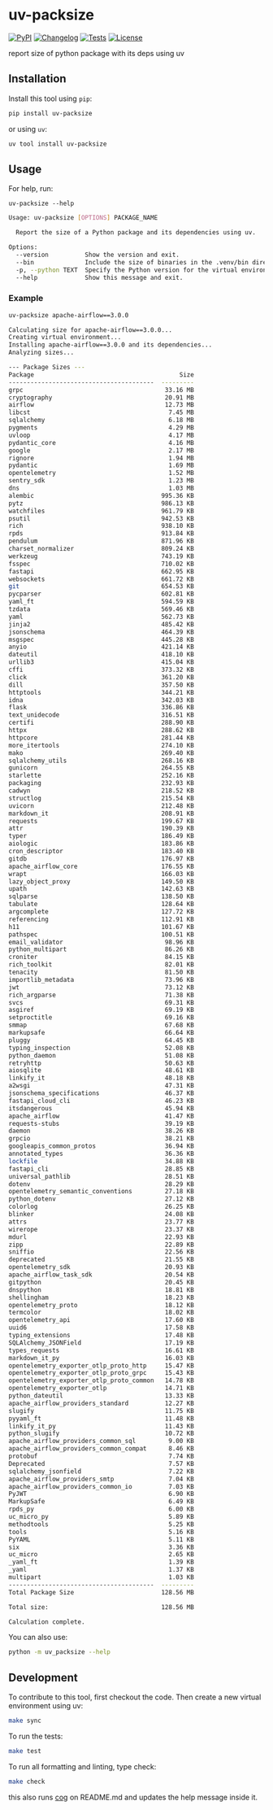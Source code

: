 # uv-packsize

[![PyPI](https://img.shields.io/pypi/v/uv-packsize.svg)](https://pypi.org/project/uv-packsize/)
[![Changelog](https://img.shields.io/github/v/release/kj-9/uv-packsize?include_prereleases&label=changelog)](https://github.com/kj-9/uv-packsize/releases)
[![Tests](https://github.com/kj-9/uv-packsize/actions/workflows/ci.yml/badge.svg)](https://github.com/kj-9/uv-packsize/actions/workflows/ci.yml)
[![License](https://img.shields.io/badge/license-Apache%202.0-blue.svg)](https://github.com/kj-9/uv-packsize/blob/master/LICENSE)

report size of python package with its deps using uv

## Installation

Install this tool using `pip`:
```bash
pip install uv-packsize
```
or using `uv`:
```bash
uv tool install uv-packsize
```

## Usage

For help, run:
```
uv-packsize --help
```
<!-- [[[cog
import cog
from uv_packsize import cli
from click.testing import CliRunner
runner = CliRunner()
result = runner.invoke(cli.cli, ["--help"])
help = result.output.replace("Usage: cli", "Usage: uv-packsize")
cog.out(
    f"```bash\n{help}\n```"
)
]]] -->
```bash
Usage: uv-packsize [OPTIONS] PACKAGE_NAME

  Report the size of a Python package and its dependencies using uv.

Options:
  --version          Show the version and exit.
  --bin              Include the size of binaries in the .venv/bin directory.
  -p, --python TEXT  Specify the Python version for the virtual environment.
  --help             Show this message and exit.

```
<!-- [[[end]]] -->

### Example

```bash
uv-packsize apache-airflow==3.0.0
```
<!-- [[[cog
import cog
from uv_packsize import cli
from click.testing import CliRunner
runner = CliRunner()
result = runner.invoke(cli.cli, ["apache-airflow==3.0.0"])
help = result.output.replace("Usage: cli", "Usage: uv-packsize")
cog.out(
    f"```bash\n{help}\n```"
)
]]] -->
```bash
Calculating size for apache-airflow==3.0.0...
Creating virtual environment...
Installing apache-airflow==3.0.0 and its dependencies...
Analyzing sizes...

--- Package Sizes ---
Package                                        Size
----------------------------------------  ---------
grpc                                       33.16 MB
cryptography                               20.91 MB
airflow                                    12.73 MB
libcst                                      7.45 MB
sqlalchemy                                  6.18 MB
pygments                                    4.29 MB
uvloop                                      4.17 MB
pydantic_core                               4.16 MB
google                                      2.17 MB
rignore                                     1.94 MB
pydantic                                    1.69 MB
opentelemetry                               1.52 MB
sentry_sdk                                  1.23 MB
dns                                         1.03 MB
alembic                                   995.36 KB
pytz                                      986.13 KB
watchfiles                                961.79 KB
psutil                                    942.53 KB
rich                                      938.10 KB
rpds                                      913.84 KB
pendulum                                  871.96 KB
charset_normalizer                        809.24 KB
werkzeug                                  743.19 KB
fsspec                                    710.02 KB
fastapi                                   662.95 KB
websockets                                661.72 KB
git                                       654.53 KB
pycparser                                 602.81 KB
yaml_ft                                   594.59 KB
tzdata                                    569.46 KB
yaml                                      562.73 KB
jinja2                                    485.42 KB
jsonschema                                464.39 KB
msgspec                                   445.28 KB
anyio                                     421.14 KB
dateutil                                  418.10 KB
urllib3                                   415.04 KB
cffi                                      373.32 KB
click                                     361.20 KB
dill                                      357.50 KB
httptools                                 344.21 KB
idna                                      342.03 KB
flask                                     336.86 KB
text_unidecode                            316.51 KB
certifi                                   288.90 KB
httpx                                     288.62 KB
httpcore                                  281.44 KB
more_itertools                            274.10 KB
mako                                      269.40 KB
sqlalchemy_utils                          268.16 KB
gunicorn                                  264.55 KB
starlette                                 252.16 KB
packaging                                 232.93 KB
cadwyn                                    218.52 KB
structlog                                 215.54 KB
uvicorn                                   212.48 KB
markdown_it                               208.91 KB
requests                                  199.67 KB
attr                                      190.39 KB
typer                                     186.49 KB
aiologic                                  183.86 KB
cron_descriptor                           183.40 KB
gitdb                                     176.97 KB
apache_airflow_core                       176.55 KB
wrapt                                     166.03 KB
lazy_object_proxy                         149.50 KB
upath                                     142.63 KB
sqlparse                                  138.50 KB
tabulate                                  128.64 KB
argcomplete                               127.72 KB
referencing                               112.91 KB
h11                                       101.67 KB
pathspec                                  100.51 KB
email_validator                            98.96 KB
python_multipart                           86.26 KB
croniter                                   84.15 KB
rich_toolkit                               82.01 KB
tenacity                                   81.50 KB
importlib_metadata                         73.96 KB
jwt                                        73.12 KB
rich_argparse                              71.38 KB
svcs                                       69.31 KB
asgiref                                    69.19 KB
setproctitle                               69.16 KB
smmap                                      67.68 KB
markupsafe                                 66.64 KB
pluggy                                     64.45 KB
typing_inspection                          52.08 KB
python_daemon                              51.08 KB
retryhttp                                  50.63 KB
aiosqlite                                  48.61 KB
linkify_it                                 48.18 KB
a2wsgi                                     47.31 KB
jsonschema_specifications                  46.37 KB
fastapi_cloud_cli                          46.23 KB
itsdangerous                               45.94 KB
apache_airflow                             41.47 KB
requests-stubs                             39.19 KB
daemon                                     38.26 KB
grpcio                                     38.21 KB
googleapis_common_protos                   36.94 KB
annotated_types                            36.36 KB
lockfile                                   34.88 KB
fastapi_cli                                28.85 KB
universal_pathlib                          28.51 KB
dotenv                                     28.29 KB
opentelemetry_semantic_conventions         27.18 KB
python_dotenv                              27.12 KB
colorlog                                   26.25 KB
blinker                                    24.08 KB
attrs                                      23.77 KB
wirerope                                   23.37 KB
mdurl                                      22.93 KB
zipp                                       22.89 KB
sniffio                                    22.56 KB
deprecated                                 21.55 KB
opentelemetry_sdk                          20.93 KB
apache_airflow_task_sdk                    20.54 KB
gitpython                                  20.45 KB
dnspython                                  18.81 KB
shellingham                                18.23 KB
opentelemetry_proto                        18.12 KB
termcolor                                  18.02 KB
opentelemetry_api                          17.60 KB
uuid6                                      17.58 KB
typing_extensions                          17.48 KB
SQLAlchemy_JSONField                       17.19 KB
types_requests                             16.61 KB
markdown_it_py                             16.03 KB
opentelemetry_exporter_otlp_proto_http     15.47 KB
opentelemetry_exporter_otlp_proto_grpc     15.43 KB
opentelemetry_exporter_otlp_proto_common   14.78 KB
opentelemetry_exporter_otlp                14.71 KB
python_dateutil                            13.33 KB
apache_airflow_providers_standard          12.27 KB
slugify                                    11.75 KB
pyyaml_ft                                  11.48 KB
linkify_it_py                              11.43 KB
python_slugify                             10.72 KB
apache_airflow_providers_common_sql         9.00 KB
apache_airflow_providers_common_compat      8.46 KB
protobuf                                    7.74 KB
Deprecated                                  7.57 KB
sqlalchemy_jsonfield                        7.22 KB
apache_airflow_providers_smtp               7.04 KB
apache_airflow_providers_common_io          7.03 KB
PyJWT                                       6.90 KB
MarkupSafe                                  6.49 KB
rpds_py                                     6.00 KB
uc_micro_py                                 5.89 KB
methodtools                                 5.25 KB
tools                                       5.16 KB
PyYAML                                      5.11 KB
six                                         3.36 KB
uc_micro                                    2.65 KB
_yaml_ft                                    1.39 KB
_yaml                                       1.37 KB
multipart                                   1.03 KB
----------------------------------------  ---------
Total Package Size                        128.56 MB

Total size:                               128.56 MB

Calculation complete.

```
<!-- [[[end]]] -->


You can also use:
```bash
python -m uv_packsize --help
```
## Development

To contribute to this tool, first checkout the code. Then create a new virtual environment using uv:
```bash
make sync
```

To run the tests:
```bash
make test
```

To run all formatting and linting, type check:
```bash
make check
```

this also runs [cog](https://cog.readthedocs.io/en/latest/) on README.md and updates the help message inside it.
